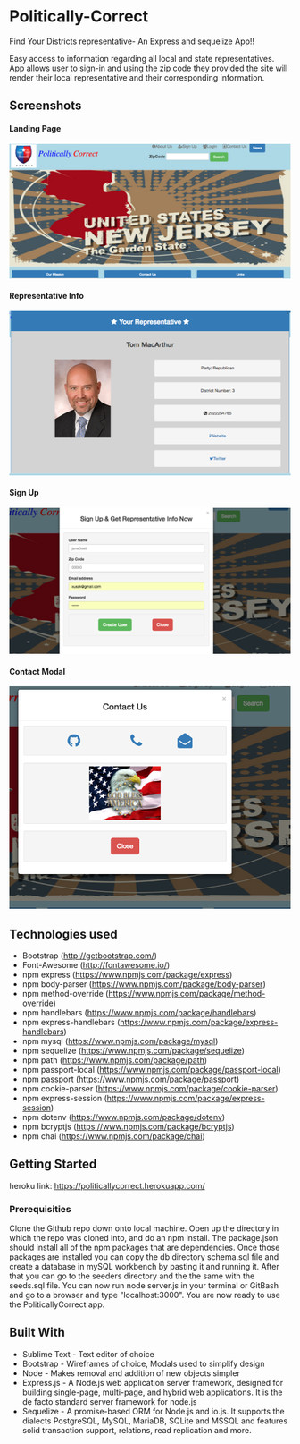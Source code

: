 # Politically-Correct
Find Your Districts representative- An Express and sequelize App!!


Easy access to information regarding all local and state representatives. App allows user to sign-in and using the zip code they provided the site will render their local representative and their corresponding information. 

## Screenshots 

#### Landing Page
![Landing Page](public/assets/images/LandingPage.png)

#### Representative Info
![Representative](public/assets/images/rep.png)

#### Sign Up
![Sign Up](public/assets/images/Signup.png)

#### Contact Modal
![Contact Modal](public/assets/images/Contact.png)


## Technologies used

- Bootstrap (http://getbootstrap.com/)
- Font-Awesome (http://fontawesome.io/)
- npm express (https://www.npmjs.com/package/express)
- npm body-parser (https://www.npmjs.com/package/body-parser)
- npm method-override (https://www.npmjs.com/package/method-override)
- npm handlebars (https://www.npmjs.com/package/handlebars)
- npm express-handlebars (https://www.npmjs.com/package/express-handlebars)
- npm mysql (https://www.npmjs.com/package/mysql)
- npm sequelize (https://www.npmjs.com/package/sequelize)
- npm path (https://www.npmjs.com/package/path)
- npm passport-local (https://www.npmjs.com/package/passport-local)
- npm passport (https://www.npmjs.com/package/passport)
- npm cookie-parser (https://www.npmjs.com/package/cookie-parser)
- npm express-session (https://www.npmjs.com/package/express-session)
- npm dotenv (https://www.npmjs.com/package/dotenv)
- npm bcryptjs (https://www.npmjs.com/package/bcryptjs)
- npm chai (https://www.npmjs.com/package/chai)


## Getting Started

heroku link: https://politicallycorrect.herokuapp.com/ 

### Prerequisities

 Clone the Github repo down onto local machine. Open up the directory in which the repo was cloned into, and do an npm install. The package.json should install all of the npm packages that are dependencies. Once those packages are installed you can copy the db directory schema.sql file and create a database in mySQL workbench by pasting it and running it. After that you can go to the seeders directory and the the same with the seeds.sql file. You can now run node server.js in your terminal or GitBash and go to a browser and type "localhost:3000". You are now ready to use the PoliticallyCorrect app.

## Built With

* Sublime Text - Text editor of choice
* Bootstrap - Wireframes of choice, Modals used to simplify design
* Node - Makes removal and addition of new objects simpler
* Express.js - A Node.js web application server framework, designed for building single-page, multi-page, and hybrid web applications. It is the de facto standard server framework for node.js
* Sequelize - A promise-based ORM for Node.js and io.js. It supports the dialects PostgreSQL, MySQL, MariaDB, SQLite and MSSQL and features solid transaction support, relations, read replication and more.
